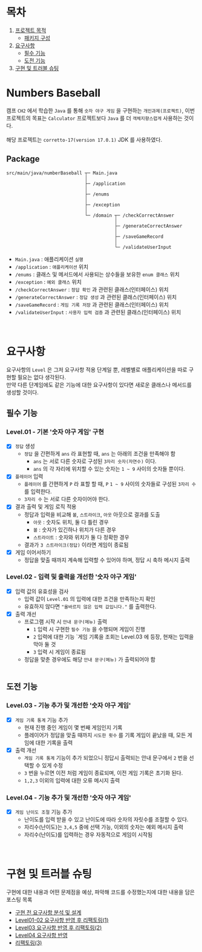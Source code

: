 # 목차
1. [프로젝트 목적](#numbers-baseball)
   - [패키지 구성](#package)
2. [요구사항](#요구사항)
   - [필수 기능](#필수-기능)
   - [도전 기능](#도전-기능)
3. [구현 및 트러블 슈팅](#구현-및-트러블-슈팅)

# Numbers Baseball
캠프 `CH2` 에서 학습한 `Java` 를 통해 `숫자 야구 게임` 을 구현하는 `개인과제(프로젝트)`, 이번 프로젝트의 목표는 `Calculator` 프로젝트보다 `Java` 를 더 `객체지향스럽게` 사용하는 것이다.
<br/><br/>
해당 프로젝트는 `corretto-17(version 17.0.1)` JDK 를 사용하였다.

## Package
```
src/main/java/numberBaseball ┬─ Main.java
                             │
                             ├─ /application
                             │
                             ├─ /enums
                             │
                             ├─ /exception
                             │
                             └─ /domain ┬─ /checkCorrectAnswer
                                        │
                                        ├─ /generateCorrectAnswer
                                        │
                                        ├─ /saveGameRecord
                                        │
                                        └─ /validateUserInput
```
- `Main.java` : 애플리케이션 `실행`
- `/application` : `애플리케이션` 위치
- `/enums` : 클래스 및 메서드에서 사용되는 상수들을 보유한 `enum 클래스` 위치
- `/exception` : `예외 클래스` 위치
- `/checkCorrectAnswer` : `정답 확인` 과 관련된 클래스(인터페이스) 위치
- `/generateCorrectAnswer` : `정답 생성` 과 관련된 클래스(인터페이스) 위치
- `/saveGameRecord` : `게임 기록 저장` 과 관련된 클래스(인터페이스) 위치
- `/validateUserInput` : `사용자 입력 검증` 과 관련된 클래스(인터페이스) 위치
<br/><br/><br/>

# 요구사항
요구사항의 `Level` 은 그저 요구사항 적용 단계일 뿐, 레벨별로 애플리케이션을 따로 구현할 필요는 없다 생각된다.<br/>
만약 다른 단계임에도 같은 기능에 대한 요구사항이 있다면 새로운 클래스나 메서드를 생성할 것이다.

## 필수 기능
### Level.01 - 기본 '숫자 야구 게임' 구현
- [x] `정답` 생성 
  - `정답` 을 간편하게 `ans` 라 표현할 때, `ans` 는 아래의 조건을 만족해야 함
    - `ans` 는 서로 다른 숫자로 구성된 `3자리 숫자(자연수)` 이다.
    - `ans` 의 각 자리에 위치할 수 있는 숫자는 `1 ~ 9` 사이의 숫자들 뿐이다.
- [x] `플레이어` 입력
  - `플레이어` 를 간편하게 `P` 라 표할 할 때, `P` `1 ~ 9` 사이의 숫자들로 구성된 `3자리 수` 를 입력한다.
  - `3자리 수` 는 서로 다른 숫자이어야 한다.
- [x] 결과 출력 및 게임 로직 적용
  - 정답과 입력을 비교해 `볼`, `스트라이크`, `아웃` 아웃으로 결과를 도출
    - `아웃` : 숫자도 위치, 둘 다 틀린 경우
    - `볼` : 숫자가 있긴하나 위치가 다른 경우
    - `스트라이트` : 숫자와 위치가 둘 다 정확한 경우
  - 결과가 `3 스트라이크(정답)` 이라면 게임이 종료됨
- [x] 게임 이어서하기
  - 정답을 맞출 때까지 계속해 입력할 수 있어야 하며, 정답 시 축하 메시지 출력

### Level.02 - 입력 및 출력을 개선한 '숫자 야구 게임'
- [x] 입력 값의 유효성을 검사
  - 입력 값이 `Level.01` 의 입력에 대한 조건을 만족하는지 확인
  - 유효하지 않다면 `"올바르지 않은 입력 값입니다."` 를 출력한다.
- [x] 출력 개선
  - 프로그램 시작 시 `안내 문구(메뉴)` 출력
    - `1` 입력 시 구현한 `필수 기능` 을 수행되며 게임이 진행
    - `2` 입력에 대한 기능 `게임 기록을 조회는 Level.03 에 등장, 현재는 입력을 막아 둘 것
    - `3` 입력 시 게임이 종료됨
  - 정답을 맞춘 경우에도 해당 `안내 문구(메뉴)` 가 출력되어야 함
<br/><br/>

## 도전 기능
### Level.03 - 기능 추가 및 개선한 '숫자 야구 게임'
- [x] `게임 기록 통계` 기능 추가
  - 현재 진행 중인 게임이 몇 번째 게임인지 기록
  - 플레이어가 정답을 맞출 때까지 `시도한 횟수` 를 기록 게임이 끝났을 때, 모든 게임에 대한 기록을 출력
- [x] 출력 개선
  - `게임 기록 통계` 기능이 추가 되었으니 정답시 출력되는 안내 문구에서 `2` 번을 선택할 수 있게 수정
  - `3` 번을 누르면 이전 처럼 게임이 종료되며, 이전 게임 기록은 초기화 된다.
  - `1,2,3` 이외의 입력에 대한 오류 메시지 출력

### Level.04 - 기능 추가 및 개선한 '숫자 야구 게임'
- [x] `게임 난이도 조절` 기능 추가
  - 난이도를 입력 받을 수 있고 난이도에 따라 숫자의 자릿수를 조절할 수 있다.
  - 자리수(난이도)는 `3,4,5` 중에 선택 가능, 이외의 숫자는 예외 메시지 출력
  - 자리수(난이도)를 입력하는 경우 자동적으로 게임이 시작됨
<br/><br/><br/>

# 구현 및 트러블 슈팅
구현에 대한 내용과 어떤 문제점을 예상, 파악해 코드를 수정했는지에 대한 내용을 담은 포스팅 목록
- [구현 전 요구사항 분석 및 설계](https://development-diary-for-me.tistory.com/135)
- [Level01-02 요구사항 반영 후 리팩토링(1)](https://development-diary-for-me.tistory.com/144)
- [Level03 요구사항 반영 후 리팩토링(2)](https://development-diary-for-me.tistory.com/145)
- [Level04 요구사항 반영](https://development-diary-for-me.tistory.com/146)
- [리팩토링(3)](https://development-diary-for-me.tistory.com/147)